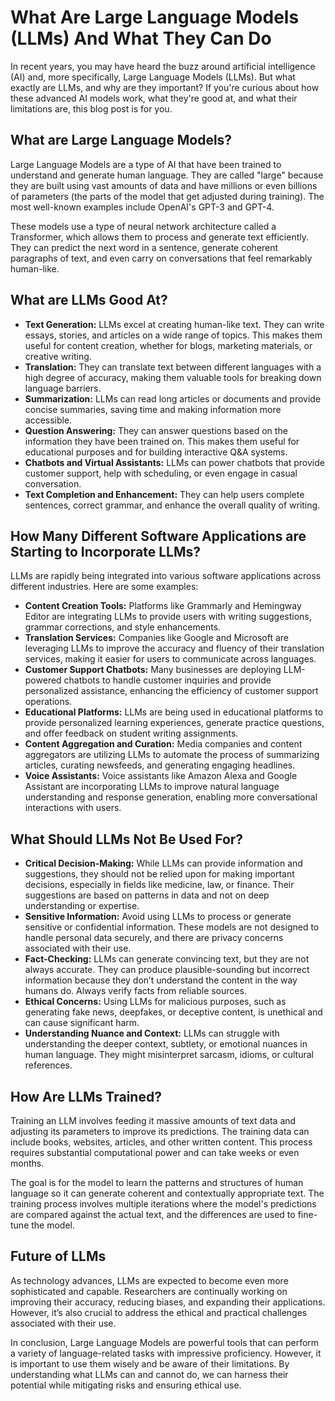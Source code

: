 # What Are Large Language Models (LLMs) And What They Can Do

In recent years, you may have heard the buzz around artificial intelligence (AI) and, more specifically, Large Language Models (LLMs). But what exactly are LLMs, and why are they important? If you're curious about how these advanced AI models work, what they're good at, and what their limitations are, this blog post is for you.

## What are Large Language Models?

Large Language Models are a type of AI that have been trained to understand and generate human language. They are called "large" because they are built using vast amounts of data and have millions or even billions of parameters (the parts of the model that get adjusted during training). The most well-known examples include OpenAI's GPT-3 and GPT-4.

These models use a type of neural network architecture called a Transformer, which allows them to process and generate text efficiently. They can predict the next word in a sentence, generate coherent paragraphs of text, and even carry on conversations that feel remarkably human-like.

## What are LLMs Good At?

- **Text Generation:** LLMs excel at creating human-like text. They can write essays, stories, and articles on a wide range of topics. This makes them useful for content creation, whether for blogs, marketing materials, or creative writing.
- **Translation:** They can translate text between different languages with a high degree of accuracy, making them valuable tools for breaking down language barriers.
- **Summarization:** LLMs can read long articles or documents and provide concise summaries, saving time and making information more accessible.
- **Question Answering:** They can answer questions based on the information they have been trained on. This makes them useful for educational purposes and for building interactive Q&A systems.
- **Chatbots and Virtual Assistants:** LLMs can power chatbots that provide customer support, help with scheduling, or even engage in casual conversation.
- **Text Completion and Enhancement:** They can help users complete sentences, correct grammar, and enhance the overall quality of writing.

## How Many Different Software Applications are Starting to Incorporate LLMs?

LLMs are rapidly being integrated into various software applications across different industries. Here are some examples:

- **Content Creation Tools:** Platforms like Grammarly and Hemingway Editor are integrating LLMs to provide users with writing suggestions, grammar corrections, and style enhancements.
- **Translation Services:** Companies like Google and Microsoft are leveraging LLMs to improve the accuracy and fluency of their translation services, making it easier for users to communicate across languages.
- **Customer Support Chatbots:** Many businesses are deploying LLM-powered chatbots to handle customer inquiries and provide personalized assistance, enhancing the efficiency of customer support operations.
- **Educational Platforms:** LLMs are being used in educational platforms to provide personalized learning experiences, generate practice questions, and offer feedback on student writing assignments.
- **Content Aggregation and Curation:** Media companies and content aggregators are utilizing LLMs to automate the process of summarizing articles, curating newsfeeds, and generating engaging headlines.
- **Voice Assistants:** Voice assistants like Amazon Alexa and Google Assistant are incorporating LLMs to improve natural language understanding and response generation, enabling more conversational interactions with users.

## What Should LLMs Not Be Used For?

- **Critical Decision-Making:** While LLMs can provide information and suggestions, they should not be relied upon for making important decisions, especially in fields like medicine, law, or finance. Their suggestions are based on patterns in data and not on deep understanding or expertise.
- **Sensitive Information:** Avoid using LLMs to process or generate sensitive or confidential information. These models are not designed to handle personal data securely, and there are privacy concerns associated with their use.
- **Fact-Checking:** LLMs can generate convincing text, but they are not always accurate. They can produce plausible-sounding but incorrect information because they don’t understand the content in the way humans do. Always verify facts from reliable sources.
- **Ethical Concerns:** Using LLMs for malicious purposes, such as generating fake news, deepfakes, or deceptive content, is unethical and can cause significant harm.
- **Understanding Nuance and Context:** LLMs can struggle with understanding the deeper context, subtlety, or emotional nuances in human language. They might misinterpret sarcasm, idioms, or cultural references.

## How Are LLMs Trained?

Training an LLM involves feeding it massive amounts of text data and adjusting its parameters to improve its predictions. The training data can include books, websites, articles, and other written content. This process requires substantial computational power and can take weeks or even months.

The goal is for the model to learn the patterns and structures of human language so it can generate coherent and contextually appropriate text. The training process involves multiple iterations where the model's predictions are compared against the actual text, and the differences are used to fine-tune the model.

## Future of LLMs

As technology advances, LLMs are expected to become even more sophisticated and capable. Researchers are continually working on improving their accuracy, reducing biases, and expanding their applications. However, it’s also crucial to address the ethical and practical challenges associated with their use.

In conclusion, Large Language Models are powerful tools that can perform a variety of language-related tasks with impressive proficiency. However, it is important to use them wisely and be aware of their limitations. By understanding what LLMs can and cannot do, we can harness their potential while mitigating risks and ensuring ethical use.